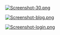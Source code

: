 [![Screenshot-30.png](https://i.postimg.cc/44VX9ht0/Screenshot-30.png)](https://postimg.cc/jCqVV2M6)

[![Screenshot-blog.png](https://i.postimg.cc/dtLvs2c4/Screenshot-blog.png)](https://postimg.cc/4mkjwhd9)

[![Screenshot-login.png](https://i.postimg.cc/1X7682t7/Screenshot-login.png)](https://postimg.cc/N2TLVNRR)
